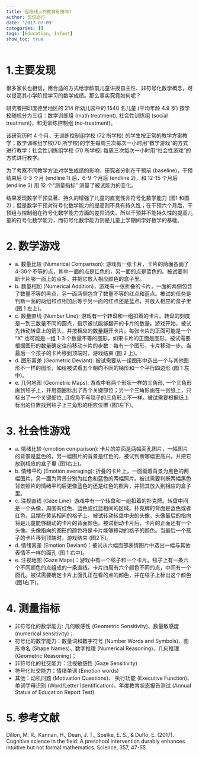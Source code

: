 ```yaml
---
title: 起跑线上的教育有用吗?
author: 侃侃迩行
date: '2017-07-09'
categories: []
tags: [Education, Infant]
show_toc: true
---
```


# 1.主要发现
很多家长也相信，用合适的方式给学龄前儿童讲授自主性、非符号化数学概念，可以提高其小学阶段学习的数学成绩。那么事实究竟如何呢？

研究者把印度德里地区的 214 所幼儿园中的 1540 名儿童 (平均年龄 4.9 岁) 按学校随机分为三组：数学训练组 (math treatment), 社会性训练组 (social treatment)，和无训练控制组 (no-treatment)。

该研究历时 4 个月，无训练控制组学校 (72 所学校) 的学生按正常的教学方案教学；数学训练组学校(70 所学校)的学生每周三次每次一小时用“数学游戏”的方式进行教学；社会性训练组学校 (70 所学校) 每周三次每次一小时用“社会性游戏”的方式进行教学。

为了考察不同教学方法对学生成绩的影响，研究者分别在干预前 (baseline)，干预结束后 0-3 个月 (endline 1) 后，6-9 个月后 (endline 2)，和 12-15 个月后 (endline 3) 用 12 个“测量指标” 测量了被试能力的变化。

结果发现数学干预显著、持久的增强了儿童的直觉性非符号化数学能力 (图1 和图2)；但是数学干预对符号化数学能力的提高则不具有持久性；在干预六个月后，干预组与控制组在符号化数学能力方面的差异消失。所以干预并不能持久性的提高儿童的符号化数学能力，而符号化数学能力则是儿童上学期间学好数学的基础。

# 2. 数学游戏

- a. 数量比较 (Numerical Comparison): 游戏有一张卡片，卡片的两面各画了4-30个不等的点，其中一面的点是红色的，另一面的点是蓝色的。被试要判断卡片哪一面上的点多，并把它放入相应颜色的盒子里。
- b. 数量相加 (Numerical Addition)，游戏有一张折叠的卡片，一面的两侧包含了数量不等的黑点，另一面两侧包含了数量不等的红点和蓝点。被试的任务是判断一面的两组和点相加后等于另一面的红点还是蓝点，并放入相应的盒子里(图 1 左上)。
- c. 数量直线 (Number Line): 游戏有一个转盘和一组扣着的卡片。转盘的刻度是一到三数量不同的圆点，指示被试能够翻开的卡片的数量。游戏开始，被试先转动转盘上的箭头，并按相应的数量翻开卡片。每张卡片的正面可能是一个 “X” 也可能是一组 1-3 个数量不等的图形。如果卡片的正面是图形，被试需要根据图形的数量确定往前移动卡片的步数：每有一个图形，卡片移动一步。当最后一个孩子的卡片移到顶端时，游戏结束 (图 2 上)。
- d. 图形离差 (Geometric Deviant): 被试需要从一组图形中选出一个与其他图形不一样的图形，如给被试看五个朝向不同的梯形和一个平行四边形 (图 1 左中)。
- e. 几何地图 (Geometric Maps): 游戏中有两个形状一样的三角形, 一个三角形画到毯子上，并用圆圈标出了各个关键部位；另一个三角形画在一张纸上，只标出了一个关键部位, 且视角不与毯子的三角形上不一样。被试需要根据纸上标出的位置找到毯子上三角形的相应位置 (图1左下)。

# 3. 社会性游戏

- a. 情绪比较 (emotion comparison): 卡片的凉面是两幅面孔图片，一幅图片的背景是蓝色的，另一幅图片的背景是红色的，被试判断哪幅更高兴，并把它放到相应的盒子里 (图1右上)。
- b. 情绪平均 (Emotion averaging): 折叠的卡片上，一面画着背景为黑色的两幅图片，另一面为背景分别为红色和蓝色的两幅照片。被试需要判断两幅黑色背景照片的情绪平均后更像蓝色的还是红色的照片，并把其放入到相应的盒子里。
- c. 注视直线 (Gaze Line): 游戏中有一个转盘和一组扣着的扑克牌。转盘中间是一个头像，周围有红色、蓝色或红蓝相间的区域。扑克牌的背面是蓝色或者红色，且摆在黄紫相间的格子上。被试转动转盘中央的头像，头像最后的指向将是儿童能够翻动的卡片的背面颜色。被试翻动卡片后，卡片的正面还有一个头像。头像指向的图形的颜色将是卡片能够移动的格子的颜色。当最后一个孩子的卡片移到顶端时，游戏结束 (图2下)。
- d. 情绪离差 (Emotion Deviant)：被试从六幅面部表情图片中选出一幅与其他表情不一样的面孔 (图 1 右中)。
- e. 注视地图 (Gaze Maps)：游戏中有一个毯子和一个卡片。毯子上有一条六个不同颜色的点组成的一条直线。卡片四周有六个颜色不同的点，中间有一个面孔。被试需要确定卡片上面孔正在看的点的颜色，并在毯子上标出这个颜色 (图1右下)。

# 4. 测量指标

- 非符号化的数学能力: 几何敏感性 (Geometric Sensitivity)、数量敏感度 (numerical sensitivity)；
- 符号化的数学能力：数量词和数字符号 (Number Words and Symbols)、图形命名 (Shape Names)、数字推理 (Numerical Reasoning)、几何推理 (Geometric Reasoning)；
- 非符号化的社交能力：注视敏感性 (Gaze Sensitivity)
- 符号化社交能力：情绪单词 (Emotion words)
- 其他：动机问题 (Motivation Questions)、 执行功能 (Executive Function)、单词字母识别 (Word/Letter Identification)、年度教育状态报告测试 (Annual Status of Education Report Test)

# 5. 参考文献

Dillon, M. R., Kannan, H., Dean, J. T., Spelke, E. S., & Duflo, E. (2017). Cognitive science in the field: A preschool intervention durably enhances intuitive but not formal mathematics. Science, 357, 47-55.
